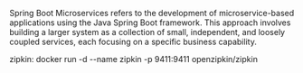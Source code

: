 Spring Boot Microservices refers to the development of microservice-based applications using the Java Spring Boot framework. This approach involves building a larger system as a collection of small, independent, and loosely coupled services, each focusing on a specific business capability.

zipkin:
docker run -d --name zipkin -p 9411:9411 openzipkin/zipkin

